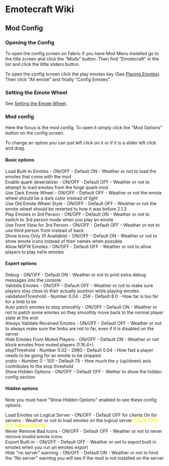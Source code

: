 # Emotecraft Wiki

## Mod Config

### Opening the Config

To open the config screen on Fabric if you have Mod Menu installed go to the title screen and click the "Mods" button. Then find "Emotecraft" in the list and click the little sliders button.

To open the config screen click the play emotes key (See [Playing Emotes](%playing-emotes)). Then click "All emote" and finally "Config Emotes".

### Setting the Emote Wheel

See [Setting the Emote Wheel](%setting-emote-wheel).

### Mod config

Here the focus is the mod config. To open it simply click the "Mod Options" button on the config screen.

To change an option you can just left click on it or if it is a slider left click and drag.

#### Basic options

Load Built-In Emotes - ON/OFF - Default ON - Weather or not to load the emotes that come with the mod\
Enable quark deserializer - ON/OFF - Default OFF - Weather or not to attempt to load emotes from the forge quark mod\
Use Dark Emote Wheel - ON/OFF - Default OFF - Weather or not the emote wheel should be a dark color instead of light\
Use Old Emote Wheel Style - ON/OFF - Default OFF - Weather or not the emote wheel should be reverted to how it was before 2.1.3\
Play Emotes in 3rd Person - ON/OFF - Default ON - Weather or not to switch to 3rd person mode when you play an emote\
Use Front View for 3rd Person - ON/OFF - Default OFF - Weather or not to use third person front instead of back\
Show Icons Only (If Available) - ON/OFF - Default ON - Weather or not to show emote icons instead of their names when possible\
Allow NSFW Emotes - ON/OFF - Default OFF - Weather or not to allow players to play nsfw emotes

#### Expert options

Debug - ON/OFF - Default ON - Weather or not to print extra debug messages into the console\
Validate Emotes - ON/OFF - Default OFF - Weather or not to make sure players stay close to their actually position while playing emotes\
validationThreshold - Number 0.04 - 256 - Default 8.0 - How far is too far for a limb to be\
Auto patch emotes to stop smoothly - ON/OFF - Default ON - Weather or not to patch some emotes so they smoothly move back to the normal player state at the end\
Always Validate Received Emotes - ON/OFF - Default OFF - Weather or not to always make sure the limbs are not to far, even if it is disabled on the server\
Hide Emotes From Muted Players - ON/OFF - Default ON - Weather or not block emotes from muted players (1.16.4+)\
stopThreshold - Number 0.02 - 2980 - Default 0.04 - How fast a player needs to be going for an emote to be stopped\
yratio - Number 0 - 100 - Default 75 - How much the y (up/down) axis contributes to the stop threshold\
Show Hidden Options - ON/OFF - Default OFF - Wether to show the hidden config section

#### Hidden options

Note you must have "Show Hidden Options" enabled to see these config options.

Load Emotes on Logical Server - ON/OFF - Default OFF for clients On for servers - Weather or not to load emotes on the logical server <span style="color: yellow;">**(KEEP THIS OFF FOR CLIENTS)**</span>\
Never Remove Bad Icons - ON/OFF - Default OFF - Weather or not to never remove invalid emote icons\
Export Built-in - ON/OFF - Default OFF - Weather or not to export built in emotes when you run an emotes export\
Hide "no server" warning - ON/OFF - Default ON - Weather or not to hind the "No server" warning you will see if the mod is not installed on the server
